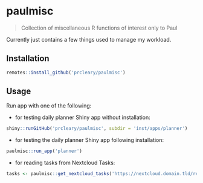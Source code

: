 # paulmisc

> Collection of miscellaneous R functions of interest only to Paul

Currently just contains a few things used to manage my workload. 

## Installation 

```r
remotes::install_github('prcleary/paulmisc')
```

## Usage

Run app with one of the following:

- for testing daily planner Shiny app without installation:

```r
shiny::runGitHub('prcleary/paulmisc', subdir = 'inst/apps/planner')
```

- for testing the daily planner Shiny app following installation:  

```r
paulmisc::run_app('planner')
```

- for reading tasks from Nextcloud Tasks:

```r
tasks <- paulmisc::get_nextcloud_tasks('https://nextcloud.domain.tld/remote.php/dav', 'yourusername', 'yourpassword')
```
